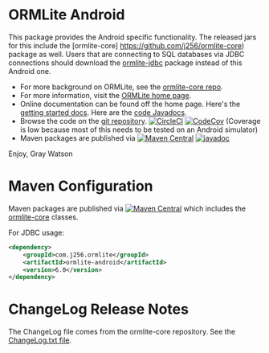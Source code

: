ORMLite Android
===============

This package provides the Android specific functionality.  The released jars for this include the [ormlite-core]
https://github.com/j256/ormlite-core) package as well.  Users that are connecting to SQL databases via JDBC
connections should download the [ormlite-jdbc](https://github.com/j256/ormlite-jdbc) package instead of this
Android one.

* For more background on ORMLite, see the [ormlite-core repo](https://github.com/j256/ormlite-core).
* For more information, visit the [ORMLite home page](http://ormlite.com/).	
* Online documentation can be found off the home page.  Here's the [getting started docs](http://ormlite.com/docs/getting-started).  Here are the [code Javadocs](http://ormlite.com/javadoc/ormlite-android/).
* Browse the code on the [git repository](https://github.com/j256/ormlite-android).  [![CircleCI](https://circleci.com/gh/j256/ormlite-android.svg?style=svg)](https://circleci.com/gh/j256/ormlite-android) [![CodeCov](https://img.shields.io/codecov/c/github/j256/ormlite-android.svg)](https://codecov.io/github/j256/ormlite-android/) (Coverage is low because most of this needs to be tested on an Android simulator)
* Maven packages are published via [![Maven Central](https://maven-badges.herokuapp.com/maven-central/com.j256.ormlite/ormlite-android/badge.svg?style=flat-square)](https://maven-badges.herokuapp.com/maven-central/com.j256.ormlite/ormlite-android/) [![javadoc](https://javadoc.io/badge2/com.j256.ormlite/ormlite-android/javadoc.svg)](https://javadoc.io/doc/com.j256.ormlite/ormlite-android)

Enjoy, Gray Watson

# Maven Configuration

Maven packages are published via [![Maven Central](https://maven-badges.herokuapp.com/maven-central/com.j256.ormlite/ormlite-android/badge.svg?style=flat-square)](https://maven-badges.herokuapp.com/maven-central/com.j256.ormlite/ormlite-android/) which includes the [ormlite-core](https://github.com/j256/ormlite-core) classes.

For JDBC usage:

``` xml
<dependency>
	<groupId>com.j256.ormlite</groupId>
	<artifactId>ormlite-android</artifactId>
	<version>6.0</version>
</dependency>
```

# ChangeLog Release Notes

The ChangeLog file comes from the ormlite-core repository.  See the
[ChangeLog.txt file](https://github.com/j256/ormlite-core/blob/master/src/main/javadoc/doc-files/changelog.txt).
